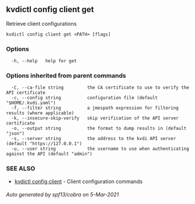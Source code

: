 ## kvdictl config client get

Retrieve client configurations

```
kvdictl config client get <PATH> [flags]
```

### Options

```
  -h, --help   help for get
```

### Options inherited from parent commands

```
  -C, --ca-file string         the CA certificate to use to verify the API certificate
  -c, --config string          configuration file (default "$HOME/.kvdi.yaml")
  -f, --filter string          a jmespath expression for filtering results (where applicable)
  -k, --insecure-skip-verify   skip verification of the API server certificate
  -o, --output string          the format to dump results in (default "json")
  -s, --server string          the address to the kvdi API server (default "https://127.0.0.1")
  -u, --user string            the username to use when authenticating against the API (default "admin")
```

### SEE ALSO

* [kvdictl config client](kvdictl_config_client.md)	 - Client configuration commands

###### Auto generated by spf13/cobra on 5-Mar-2021
